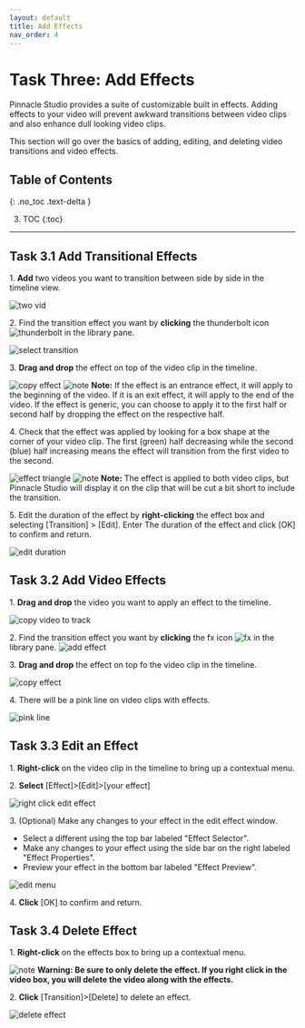 ```yaml
---
layout: default
title: Add Effects
nav_order: 4
---
```

# Task Three: Add Effects

Pinnacle Studio provides a suite of customizable built in effects. Adding effects to your video 
will prevent awkward transitions between video clips and also enhance dull looking video clips.

This section will go over the basics of adding, editing, and deleting video transitions and video effects.

## Table of Contents
{: .no_toc .text-delta }

3. TOC
{:toc}

---



## Task 3.1 Add Transitional Effects

1\. **Add** two videos you want to transition between side by side in the timeline view.  
 
![two vid](images/vid-side-by-side.png)

2\. Find the transition effect you want by **clicking** the thunderbolt icon ![thunderbolt](images/thunderbolt-button.png) in the library pane.  

![select transition](images/select-transition.png)  
  
  
3\. **Drag and drop** the effect on top of the video clip in the timeline.  

![copy effect](images/copy-effect-track.png)
![note](images/warning.png) **Note:** If the effect is an entrance effect, it will apply to the beginning of the video. If 
it is an exit effect, it will apply to the end of the video. If the effect is generic, you can choose to apply
it to the first half or second half by dropping the effect on the respective half.  


4\. Check that the effect was applied by looking for a box shape at the corner of your video clip. The first (green) half decreasing while the 
second (blue) half increasing means the effect will transition from the first video to the second.  

![effect triangle](images/effect-triangle.png)
![note](images/warning.png) **Note:** The effect is applied to both video clips, but Pinnacle Studio will display 
it on the clip that will be cut a bit short to include the transition.

5\. Edit the duration of the effect by **right-clicking** the effect box and selecting [Transition] > [Edit]. Enter
The duration of the effect and click [OK] to confirm and return.  

![edit duration](images/edit-duration.jpg)

## Task 3.2 Add Video Effects
1\. **Drag  and drop** the video you want to apply an effect to the timeline.  

![copy video to track](images/copy-vid-to-track.png)

2\. Find the transition effect you want by **clicking** the fx icon ![fx](images/fx-button.png) in the library pane.
![add effect](images/add-effect.png)


3\. **Drag and drop** the effect on top fo the video clip in the timeline.  

![copy effect](images/copy-effect.jpg)

4\. There will be a pink line on video clips with effects.  

![pink line](images/pink-line.jpg) 


## Task 3.3 Edit an Effect

1\. **Right-click** on the video clip in the timeline to bring up a contextual menu.  


2\. **Select** [Effect]>[Edit]>[your effect]  

![right click edit effect](images/edit-right-click-effect.jpg)

3\. (Optional) Make any changes to your effect in the edit effect window.
<ul> 
<li> Select a different using the top bar labeled "Effect Selector". </li>
<li> Make any changes to your effect using the side bar on the right labeled "Effect Properties". </li>
<li> Preview your effect in the bottom bar labeled "Effect Preview". </li>
</ul>

![edit menu](images/edit-effect-menu.jpg)

4\. **Click** [OK] to confirm and return.
## Task 3.4 Delete Effect

1\. **Right-click** on the effects box to bring up a contextual menu.  


![note](images/critical.png) **Warning: Be sure to only delete the effect. If you right click in the video box, you will 
delete the video along with the effects.**  


2\. **Click** [Transition]>[Delete] to delete an effect.  

![delete effect](images/delete-effect.jpg)
